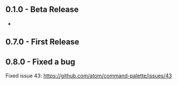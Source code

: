 ## 0.1.0 - Beta Release
*
## 0.7.0 - First Release

## 0.8.0 - Fixed a bug
  Fixed issue 43: https://github.com/atom/command-palette/issues/43
